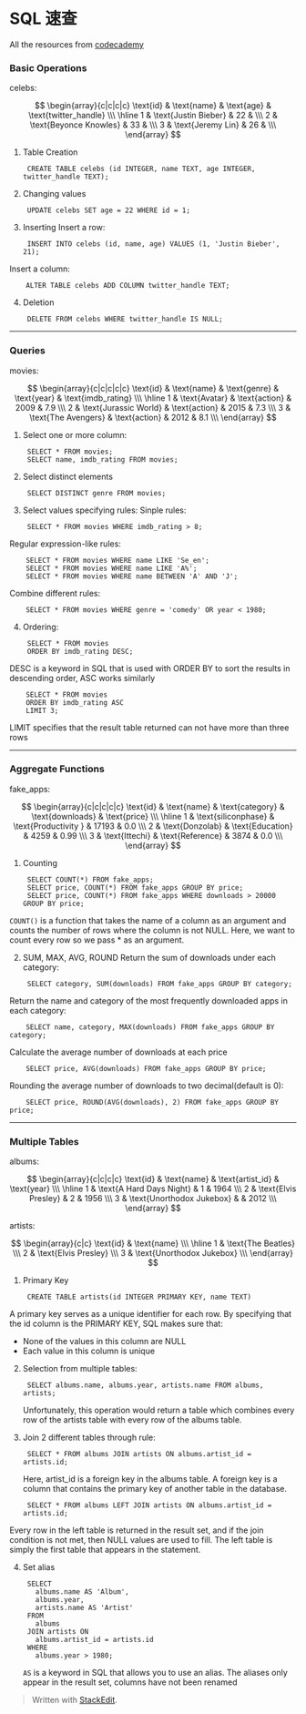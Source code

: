 # SQL 速查

All the resources from [codecademy](https://www.codecademy.com/learn)

<!--more-->

### Basic Operations
celebs:

$$
\begin{array}{c|c|c|c}
\text{id} & \text{name} & \text{age} & \text{twitter_handle} \\\
\hline
1 & \text{Justin Bieber} & 22 &  \\\
2 & \text{Beyonce Knowles} & 33 &  \\\
3 & \text{Jeremy Lin} & 26 &  \\\
\end{array}
$$

1. Table Creation

        CREATE TABLE celebs (id INTEGER, name TEXT, age INTEGER, twitter_handle TEXT);

2. Changing values

        UPDATE celebs SET age = 22 WHERE id = 1;

3. Inserting
 Insert a row:
 
        INSERT INTO celebs (id, name, age) VALUES (1, 'Justin Bieber', 21);
 Insert a column:

        ALTER TABLE celebs ADD COLUMN twitter_handle TEXT; 
       
4. Deletion

        DELETE FROM celebs WHERE twitter_handle IS NULL;


---

### Queries
movies:

$$
\begin{array}{c|c|c|c|c}
\text{id} & \text{name} & \text{genre} & \text{year} & \text{imdb_rating} \\\
\hline
1 & \text{Avatar} & \text{action} & 2009 & 7.9 \\\
2 & \text{Jurassic World} & \text{action} & 2015 & 7.3 \\\
3 & \text{The Avengers} & \text{action} & 2012 & 8.1 \\\
\end{array}
$$

1. Select one or more column:
 
        SELECT * FROM movies;
        SELECT name, imdb_rating FROM movies;

2. Select distinct elements

        SELECT DISTINCT genre FROM movies;

3. Select values specifying rules:
 Sinple rules:
 
        SELECT * FROM movies WHERE imdb_rating > 8;
 Regular expression-like rules:
 
        SELECT * FROM movies WHERE name LIKE 'Se_en';
        SELECT * FROM movies WHERE name LIKE 'A%';
        SELECT * FROM movies WHERE name BETWEEN 'A' AND 'J';
 Combine different rules:
 
        SELECT * FROM movies WHERE genre = 'comedy' OR year < 1980;

4. Ordering:

        SELECT * FROM movies
        ORDER BY imdb_rating DESC;
 DESC is a keyword in SQL that is used with ORDER BY to sort the results in descending order, ASC works similarly

        SELECT * FROM movies
        ORDER BY imdb_rating ASC
        LIMIT 3;
 LIMIT specifies that the result table returned can not have more than three rows

---

### Aggregate Functions
fake_apps:

$$
\begin{array}{c|c|c|c|c}
\text{id} & \text{name} & \text{category} & \text{downloads} & \text{price} \\\
\hline
1 & \text{siliconphase} & \text{Productivity	} & 17193 & 0.0 \\\
2 & \text{Donzolab} & \text{Education} & 4259 & 0.99 \\\
3 & \text{Ittechi} & \text{Reference} & 3874 & 0.0 \\\
\end{array}
$$

1. Counting

        SELECT COUNT(*) FROM fake_apps;
        SELECT price, COUNT(*) FROM fake_apps GROUP BY price;
        SELECT price, COUNT(*) FROM fake_apps WHERE downloads > 20000 GROUP BY price;
 `COUNT()` is a function that takes the name of a column as an argument and counts the number of rows where the column is not NULL. Here, we want to count every row so we pass * as an argument.

2. SUM, MAX, AVG, ROUND
 Return the sum of downloads under each category:
 
        SELECT category, SUM(downloads) FROM fake_apps GROUP BY category;
        
 Return the name and category of the most frequently downloaded apps in each category:

        SELECT name, category, MAX(downloads) FROM fake_apps GROUP BY category;
 Calculate the average number of downloads at each price

        SELECT price, AVG(downloads) FROM fake_apps GROUP BY price;
 Rounding the average number of downloads to two decimal(default is 0):
 
        SELECT price, ROUND(AVG(downloads), 2) FROM fake_apps GROUP BY price;

---

### Multiple Tables
albums:

$$
\begin{array}{c|c|c|c}
\text{id} & \text{name} & \text{artist_id} & \text{year} \\\
\hline
1 & \text{A Hard Days Night} & 1 & 1964 \\\
2 & \text{Elvis Presley} & 2 & 1956 \\\
3 & \text{Unorthodox Jukebox} &  & 2012 \\\
\end{array}
$$

artists:

$$
\begin{array}{c|c}
\text{id} & \text{name} \\\
\hline
1 & \text{The Beatles} \\\
2 & \text{Elvis Presley} \\\
3 & \text{Unorthodox Jukebox} \\\
\end{array}
$$

1. Primary Key

        CREATE TABLE artists(id INTEGER PRIMARY KEY, name TEXT)
 A primary key serves as a unique identifier for each row. By specifying that the id column is the PRIMARY KEY, SQL makes sure that:
  - None of the values in this column are NULL
  - Each value in this column is unique
 
2. Selection from multiple tables:
 
        SELECT albums.name, albums.year, artists.name FROM albums, artists;
   Unfortunately, this operation would return a table which combines every row of the artists table with every row of the albums table.
   
3. Join 2 different tables through rule:

        SELECT * FROM albums JOIN artists ON albums.artist_id = artists.id;
   Here, artist_id is a foreign key in the albums table. A foreign key is a column that contains the primary key of another table in the database.

        SELECT * FROM albums LEFT JOIN artists ON albums.artist_id = artists.id;
 Every row in the left table is returned in the result set, and if the join condition is not met, then NULL values are used to fill. The left table is simply the first table that appears in the statement. 

4. Set alias

        SELECT
          albums.name AS 'Album',
          albums.year,
          artists.name AS 'Artist'
        FROM
          albums
        JOIN artists ON
          albums.artist_id = artists.id
        WHERE
          albums.year > 1980;
   `AS` is a keyword in SQL that allows you to use an alias. The aliases only appear in the result set,  columns have not been renamed
> Written with [StackEdit](https://stackedit.io/).
